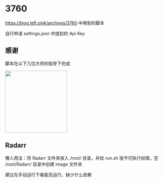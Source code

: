 # 3760
https://blog.left.pink/archives/3760 中用到的脚本

自行申请 settings.json 中提到的 Api Key

## 感谢

脚本在以下几位大师的指导下完成

<img src="https://github.com/Left024/3760/assets/20574903/8434a2c5-7682-418e-af59-3bf7d2a74249" width="200px" />

## Radarr

懒人用法：将 Radarr 文件夹放入 /root/ 目录，并给 run.sh 授予可执行权限，在 /root/Radarr/ 目录中创建 image 文件夹

建议先手动运行下看能否运行，缺少什么依赖
